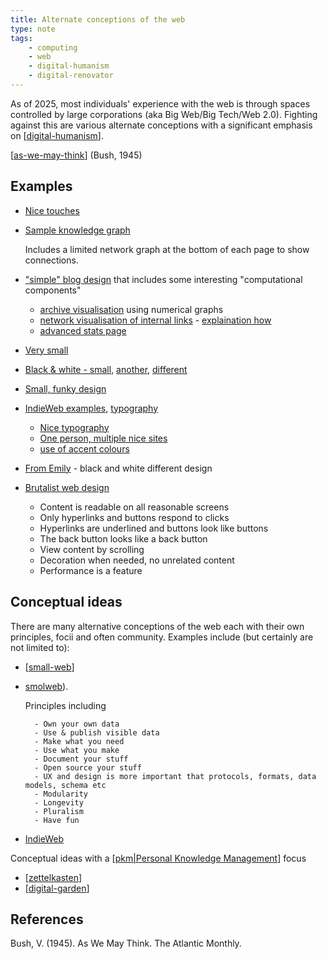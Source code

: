 ```yaml
---
title: Alternate conceptions of the web
type: note
tags: 
    - computing
    - web
    - digital-humanism
    - digital-renovator
---
```


As of 2025, most individuals' experience with the web is through spaces controlled by large corporations (aka Big Web/Big Tech/Web 2.0). Fighting against this are various alternate conceptions with a significant emphasis on [[digital-humanism]].

[[as-we-may-think]] (Bush, 1945)

## Examples

- [Nice touches](https://www.joshwcomeau.com/css/interactive-guide-to-grid/)
- [Sample knowledge graph](https://www.jamestharpe.com/markdown/)

    Includes a limited network graph at the bottom of each page to show connections.
- ["simple" blog design](https://blog.jim-nielsen.com/2024/rss-in-html-follow-up/) that includes some interesting "computational components" 
    - [archive visualisation](https://blog.jim-nielsen.com/archive/) using numerical graphs
    - [network visualisation of internal links](https://blog.jim-nielsen.com/about/internal-links/) - [explaination how](https://blog.jim-nielsen.com/2022/visualizing-my-blogs-links/)
    - [advanced stats page](https://blog.jim-nielsen.com/about/)
- [Very small](https://lucumr.pocoo.org/projects/)
- [Black & white - small](https://hugotunius.se), [another](https://sjmulder.nl/en/textonly.html), [different](https://h.dhairyashah.dev)
- [Small, funky design](https://jvns.ca/about/)
- [IndieWeb examples](https://indieweb.org/design), [typography](https://indieweb.org/typography)

    - [Nice typography](https://piccalil.li)
    - [One person, multiple nice sites](https://github.com/minamarkham/cupcake?tab=readme-ov-file)
    - [use of accent colours](https://mina.codes/projects/formation/)
- [From Emily](https://fromemily.com) - black and white different design

- [Brutalist web design](https://brutalist-web.design)

    - Content is readable on all reasonable screens
    - Only hyperlinks and buttons respond to clicks
    - Hyperlinks are underlined and buttons look like buttons
    - The back button looks like a back button
    - View content by scrolling
    - Decoration when needed, no unrelated content
    - Performance is a feature


## Conceptual ideas

There are many alternative conceptions of the web each with their own principles, focii and often community. Examples include (but certainly are not limited to):

- [[small-web]]
- [smolweb](https://smolweb.org/index.html)). 

    Principles including

        - Own your own data 
        - Use & publish visible data 
        - Make what you need 
        - Use what you make
        - Document your stuff
        - Open source your stuff
        - UX and design is more important that protocols, formats, data models, schema etc
        - Modularity
        - Longevity
        - Pluralism
        - Have fun
- [IndieWeb](https://indieweb.org/principles)

Conceptual ideas with a [[pkm|Personal Knowledge Management]] focus

- [[zettelkasten]]
- [[digital-garden]]


## References

Bush, V. (1945). As We May Think. The Atlantic Monthly.


[//begin]: # "Autogenerated link references for markdown compatibility"
[digital-humanism]: digital-humanism "Digital Humanism"
[as-we-may-think]: as-we-may-think "As We May Think"
[small-web]: small-web "Small Web"
[pkm|Personal Knowledge Management]: ../../pkm "Personal Knowledge Management"
[zettelkasten]: zettelkasten "Zettelkasten"
[digital-garden]: digital-garden "Digital Garden"
[//end]: # "Autogenerated link references"